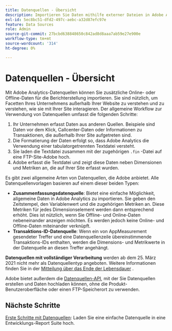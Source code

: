 ```yaml
---
title: Datenquellen - Übersicht
description: Importieren Sie Daten mithilfe externer Dateien in Adobe Analytics.
exl-id: 5ec8bc51-dfd2-497c-aebc-a32d87efc97e
feature: Data Sources
role: Admin
source-git-commit: 27bcbd638848650c842ad8d8aaa7ab59e27e900e
workflow-type: tm+mt
source-wordcount: '314'
ht-degree: 0%

---
```


# Datenquellen - Übersicht

Mit Adobe Analytics-Datenquellen können Sie zusätzliche Online- oder Offline-Daten für die Berichterstellung importieren. Sie sind nützlich, um Facetten Ihres Unternehmens außerhalb Ihrer Website zu verstehen und zu verstehen, wie sie mit Ihrer Site interagieren. Der allgemeine Workflow zur Verwendung von Datenquellen umfasst die folgenden Schritte:

1. Ihr Unternehmen erfasst Daten aus anderen Quellen. Beispiele sind Daten vor dem Klick, Callcenter-Daten oder Informationen zu Transaktionen, die außerhalb Ihrer Site aufgetreten sind.
1. Die Formatierung der Daten erfolgt so, dass Adobe Analytics die Verwendung einer tabulatorgetrennten Textdatei versteht.
1. Sie laden die Textdatei zusammen mit der zugehörigen `.fin` -Datei auf eine FTP-Site-Adobe hoch.
1. Adobe erfasst die Textdatei und zeigt diese Daten neben Dimensionen und Metriken an, die auf Ihrer Site erfasst wurden.

Es gibt zwei allgemeine Arten von Datenquellen, die Adobe anbietet. Alle Datenquellenvorlagen basieren auf einem dieser beiden Typen:

* **Zusammenfassungsdatenquelle**: Bietet eine einfache Möglichkeit, allgemeine Daten in Adobe Analytics zu importieren. Sie geben den Zeitstempel, den Variablenwert und die zugehörigen Metriken an. Diese Metriken für jedes Dimensionselement werden dann entsprechend erhöht. Dies ist nützlich, wenn Sie Offline- und Online-Daten nebeneinander anzeigen möchten. Es werden jedoch keine Online- und Offline-Daten miteinander verknüpft.
* **Transaktions-ID-Datenquelle**: Wenn ein von AppMeasurement gesendeter Treffer und eine Datenquellenzeile übereinstimmende Transaktions-IDs enthalten, werden die Dimensions- und Metrikwerte in der Datenquelle an diesen Treffer angehängt.

**Datenquellen mit vollständiger Verarbeitung** werden ab dem 25. März 2021 nicht mehr als Datenquellentyp angeboten. Weitere Informationen finden Sie in der [Mitteilung über das Ende der Lebensdauer](full-processing-eol.md) .

Adobe bietet außerdem die [Datenquellen-API](https://developer.adobe.com/analytics-apis/docs/1.4/guides/data-sources/), mit der Sie Datenquellen erstellen und Daten hochladen können, ohne die Produkt-Benutzeroberfläche oder einen FTP-Speicherort zu verwenden.

## Nächste Schritte

[Erste Schritte mit Datenquellen](getting-started.md): Laden Sie eine einfache Datenquelle in eine Entwicklungs-Report Suite hoch.
